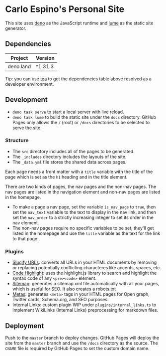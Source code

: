 # Carlo Espino's Personal Site

This site uses [deno](https://github.com/denoland/deno) as the JavaScript runtime and [lume](https://github.com/lumeland/lume) as the static site generator.

## Dependencies

| Project    | Version |
| ---------- | ------- |
| deno.land  | ^1.31.3 |

Tip: you can use [tea](https://github.com/teaxyz/cli) to get the dependencies table above resolved as a developer environment.

## Development

- `deno task serve` to start a local server with live reload.
- `deno task lume` to build the static site under the `docs` directory. GitHub Pages only allows the `/` (root) or `/docs` directories to be selected to serve the site.

### Structure

- The `src` directory includes all of the pages to be generated.
- The `_includes` directory includes the layouts of the site.
- The `_data.yml` file stores the shared data across pages.

Each page needs a front matter with a `title` variable with the title of the page which is set as the `h1` heading and in the title element.

There are two kinds of pages, the nav pages and the non-nav pages. The nav pages are listed in the navigation element and non-nav pages are listed in the homepage.
- To make a page a nav page, set the variable `is_nav_page` to `true`, then set the `nav_text` variable to the text to display in the nav link, and then set the `nav_order` to a strictly increasing integer to set its order in the nav element.
- The non-nav pages require no specific variables to be set, they'll get listed in the homepage and use the `title` variable as the text for the link to that page.

### Plugins

- [Slugify URLs](https://lume.land/plugins/slugify_urls/): converts all URLs in your HTML documents by removing or replacing potentially conflicting characteres like accents, spaces, etc.
- [Code Highlight](https://lume.land/plugins/code_highlight/): uses the highlight.js library to search and highlight the syntax code of any `<pre><code>` element.
- [Sitemap](https://lume.land/plugins/sitemap/): generates a sitemap.xml file automatically with all your pages, which is useful for SEO. It also creates a robots.txt
- [Metas](https://lume.land/plugins/metas/): generates `<meta>` tags in your HTML pages for Open graph, Twitter cards, Schema.org, and SEO purposes.
- Internal Links: custom plugin WIP under `plugins/internal_links.ts` to implement WikiLinks (Internal Links) preprocessing for markdown files.

## Deployment

Push to the `master` branch to deploy changes. GitHub Pages will deploy the site from the `master` branch and use the `/docs` directory as the source. The `CNAME` file is required by GitHub Pages to set the custom domain name.
